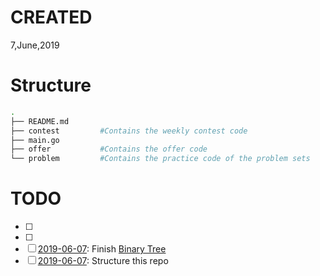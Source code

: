 # CREATED
7,June,2019

# Structure
```sh
.
├── README.md
├── contest         #Contains the weekly contest code
├── main.go
├── offer           #Contains the offer code
└── problem         #Contains the practice code of the problem sets
```

# TODO
- [ ] [2019-06-07]: Finish "Top 100 Liked Questions"
- [ ] [2019-06-07]: Finish "Top Interview Questions"
- [ ] [2019-06-07]: Finish [Binary Tree](https://leetcode.com/explore/learn/card/data-structure-tree/)
- [ ] [2019-06-07]: Structure this repo
